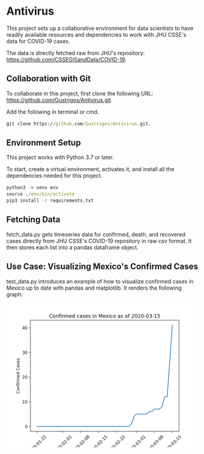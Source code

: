 # Antivirus

This project sets up a collaborative environment for data scientists to have readily available resources and dependencies to work with JHU CSSE's data for COVID-19 cases. 

The data is directly fetched raw from JHU's repository: https://github.com/CSSEGISandData/COVID-19.

## Collaboration with Git
To collaborate in this project, first clone the following URL: https://github.com/Gustrigos/Antivirus.git.

Add the following in terminal or cmd. 
```cmd
git clone https://github.com/Gustrigos/Antivirus.git.
```

## Environment Setup
This project works with Python 3.7 or later.

To start, create a virtual environment, activates it, and install all the dependencies needed for this project. 

```cmd
python3 -m venv env
source ./env/bin/activate
pip3 install -r requirements.txt
```

## Fetching Data 
fetch_data.py gets timeseries data for confirmed, death, and recovered cases directly from JHU CSSE's COVID-19 repository in raw csv format. It then stores each list into a pandas dataframe object. 

## Use Case: Visualizing Mexico's Confirmed Cases
test_data.py introduces an example of how to visualize confirmed cases in Mexico up to date with pandas and matplotlib. It renders the following graph:

![alt text](https://raw.githubusercontent.com/Gustrigos/Antivirus/master/confirmed_mexico.png)
